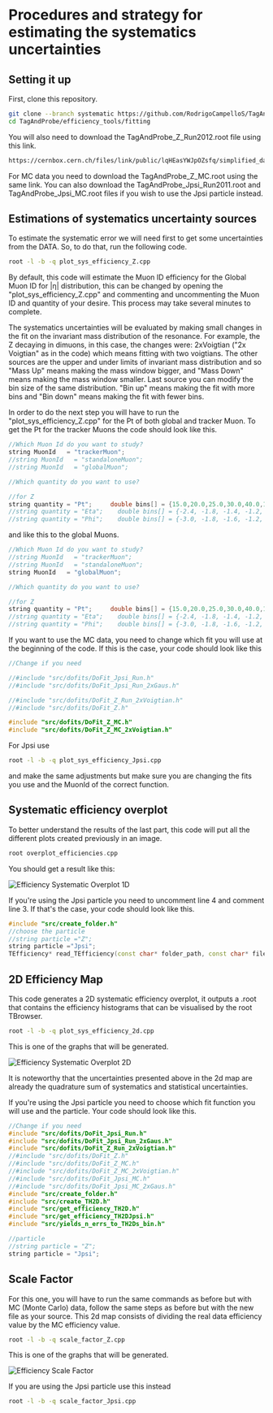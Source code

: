 # Procedures and strategy for estimating the systematics uncertainties

## Setting it up

First, clone this repository.

```sh
git clone --branch systematic https://github.com/RodrigoCampelloS/TagAndProbe.git
cd TagAndProbe/efficiency_tools/fitting
```

You will also need to download the TagAndProbe_Z_Run2012.root file using this link.

```sh
https://cernbox.cern.ch/files/link/public/lqHEasYWJpOZsfq/simplified_datasets_for_fitting_method?items-per-page=100&view-mode=resource-table&tiles-size=1
```

For MC data you need to download the TagAndProbe_Z_MC.root using the same link. You can also download the TagAndProbe_Jpsi_Run2011.root and TagAndProbe_Jpsi_MC.root files if you wish to use the Jpsi particle instead.

## Estimations of systematics uncertainty sources

To estimate the systematic error we will need first to get some uncertainties from the DATA. So, to do that, run the following code.

```sh
root -l -b -q plot_sys_efficiency_Z.cpp
```

By default, this code will estimate the Muon ID efficiency for the Global Muon ID for |η| distribution, this can be changed by opening the "plot_sys_efficiency_Z.cpp" and commenting and uncommenting the Muon ID and quantity of your desire. This process may take several minutes to complete.

The systematics uncertainties will be evaluated by making small changes in the fit on the invariant mass distribution of the resonance. For example, the Z decaying in dimuons, in this case, the changes were: 2xVoigtian ("2x Voigtian" as in the code) which means fitting with two voigtians. The other sources are the upper and under limits of invariant mass distribution and so "Mass Up" means making the mass window bigger, and "Mass Down" means making the mass window smaller. Last source you can modify the bin size of the same distribution. "Bin up" means making the fit with more bins and "Bin down" means making the fit with fewer bins.

In order to do the next step you will have to run the "plot_sys_efficiency_Z.cpp" for the Pt of both global and tracker Muon. To get the Pt for the tracker Muons the code should look like this.

```cpp
//Which Muon Id do you want to study?
string MuonId   = "trackerMuon";
//string MuonId   = "standaloneMuon";
//string MuonId   = "globalMuon";

//Which quantity do you want to use?

//for Z
string quantity = "Pt";     double bins[] = {15.0,20.0,25.0,30.0,40.0,120.0};
//string quantity = "Eta";    double bins[] = {-2.4, -1.8, -1.4, -1.2, -1.0, -0.8, -0.5, -0.2, 0, 0.2, 0.5, 0.8, 1.0, 1.2, 1.4, 1.8, 2.4};
//string quantity = "Phi";    double bins[] = {-3.0, -1.8, -1.6, -1.2, -1.0, -0.7, -0.4, -0.2, 0, 0.2, 0.4, 0.7, 1.0, 1.2, 1.6, 1.8, 3.0};

```

and like this to the global Muons.

```cpp
//Which Muon Id do you want to study?
//string MuonId   = "trackerMuon";
//string MuonId   = "standaloneMuon";
string MuonId   = "globalMuon";

//Which quantity do you want to use?

//for Z
string quantity = "Pt";     double bins[] = {15.0,20.0,25.0,30.0,40.0,120.0};
//string quantity = "Eta";    double bins[] = {-2.4, -1.8, -1.4, -1.2, -1.0, -0.8, -0.5, -0.2, 0, 0.2, 0.5, 0.8, 1.0, 1.2, 1.4, 1.8, 2.4};
//string quantity = "Phi";    double bins[] = {-3.0, -1.8, -1.6, -1.2, -1.0, -0.7, -0.4, -0.2, 0, 0.2, 0.4, 0.7, 1.0, 1.2, 1.6, 1.8, 3.0};

```

If you want to use the MC data, you need to change which fit you will use at the beginning of the code. If this is the case, your code should look like this

```cpp
//Change if you need

//#include "src/dofits/DoFit_Jpsi_Run.h"
//#include "src/dofits/DoFit_Jpsi_Run_2xGaus.h"

//#include "src/dofits/DoFit_Z_Run_2xVoigtian.h"
//#include "src/dofits/DoFit_Z.h"

#include "src/dofits/DoFit_Z_MC.h"
#include "src/dofits/DoFit_Z_MC_2xVoigtian.h"
```

For Jpsi use

```sh
root -l -b -q plot_sys_efficiency_Jpsi.cpp
```

and make the same adjustments but make sure you are changing the fits you use and the MuonId of the correct function.

## Systematic efficiency overplot

To better understand the results of the last part, this code will put all the different plots created previously in an image.

```cpp
root overplot_efficiencies.cpp
```

You should get a result like this:

![Efficiency Systematic Overplot 1D](../../../../images/analysis/selection/idefficiencystudy/tutorial/05/Z-Sys_Efficiency_overplot1d.png)

If you're using the Jpsi particle you need to uncomment line 4 and comment line 3. If that's the case, your code should look like this.

```cpp
#include "src/create_folder.h"
//choose the particle
//string particle ="Z";
string particle ="Jpsi";
TEfficiency* read_TEfficiency(const char* folder_path, const char* file_name, const char* TEfficiency_path)
```

## 2D Efficiency Map

This code generates a 2D systematic efficiency overplot, it outputs a .root that contains the efficiency histograms that can be visualised by the root TBrowser.

```sh
root -l -b -q plot_sys_efficiency_2d.cpp
```

This is one of the graphs that will be generated.

![Efficiency Systematic Overplot 2D](../../../../images/analysis/selection/idefficiencystudy/tutorial/05/Z-Sys_Efficiency_overplot2d.png)

It is noteworthy that the uncertainties presented above in the 2d map are already the quadrature sum of systematics and statistical uncertainties.

If you're using the Jpsi particle you need to choose which fit function you will use and the particle. Your code should look like this.

```cpp
//Change if you need
#include "src/dofits/DoFit_Jpsi_Run.h"
#include "src/dofits/DoFit_Jpsi_Run_2xGaus.h"
#include "src/dofits/DoFit_Z_Run_2xVoigtian.h"
//#include "src/dofits/DoFit_Z.h"
//#include "src/dofits/DoFit_Z_MC.h"
//#include "src/dofits/DoFit_Z_MC_2xVoigtian.h"
//#include "src/dofits/DoFit_Jpsi_MC.h"
//#include "src/dofits/DoFit_Jpsi_MC_2xGaus.h"
#include "src/create_folder.h"
#include "src/create_TH2D.h"
#include "src/get_efficiency_TH2D.h"
#include "src/get_efficiency_TH2DJpsi.h"
#include "src/yields_n_errs_to_TH2Ds_bin.h"

//particle
//string particle = "Z";
string particle = "Jpsi";
```

## Scale Factor

For this one, you will have to run the same commands as before but with MC (Monte Carlo) data, follow the same steps as before but with the new file as your source. This 2d map consists of dividing the real data efficiency value by the MC efficiency value.

```sh
root -l -b -q scale_factor_Z.cpp
```

This is one of the graphs that will be generated.

![Efficiency Scale Factor](../../../../images/analysis/selection/idefficiencystudy/tutorial/05/Z-Sys_Efficiency_Scale_Factor.png)

If you are using the Jpsi particle use this instead

```sh
root -l -b -q scale_factor_Jpsi.cpp
```
